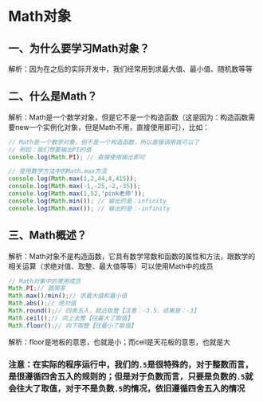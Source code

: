 # Math对象

## 一、为什么要学习Math对象？

解析：因为在之后的实际开发中，我们经常用到求最大值、最小值、随机数等等

## 二、什么是Math？

解析：Math是一个数学对象，但是它不是一个构造函数（这是因为：构造函数需要new一个实例化对象，但是Math不用，直接使用即可），比如：

```javaScript
// Math是一个数学对象，但不是一个构造函数，所以直接调用就可以了
// 例如：我们想要输出PI的值
console.log(Math.PI); // 直接使用输出即可
```

```javaScript
// 使用数学方法中的Math.max方法
console.log(Math.max(1,2,44,4,415));
console.log(Math.max(-1,-25,-2,-35));
console.log(Math.max(1,52,'pink老师'));
console.log(Math.min()); // 输出的是：infinity
console.log(Math.max()); // 输出的是：-infinity
```

## 三、Math概述？

解析：Math对象不是构造函数，它具有数学常数和函数的属性和方法，跟数学的相关运算（求绝对值、取整、最大值等等）可以使用Math中的成员

```javaScript
// Math对象中的常用成员
Math.PI;// 圆周率
Math.max()/min();// 求最大值和最小值
Math.abs();// 绝对值
Math.round();// 四舍五入，就近取整【注意：-3.5，结果是：-3】
Math.ceil();// 向上去整【往最大了取值】
Math.floor();// 向下取整【往最小了取值】
```

解析：floor是地板的意思，也就是小；而ceil是天花板的意思，也就是大

### 注意：在实际的程序运行中，我们的`.5`是很特殊的，对于整数而言，是很遵循四舍五入的规则的；但是对于负数而言，只要是负数的`.5`就会往大了取值，对于不是负数`.5`的情况，依旧遵循四舍五入的情况

